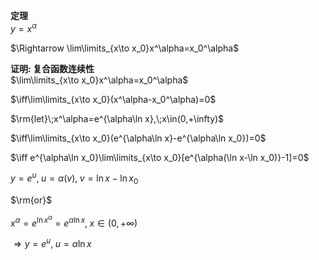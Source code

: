 **定理**  
$y=x^\alpha$  
  
$\Rightarrow \lim\limits_{x\to x_0}x^\alpha=x_0^\alpha$  
  
**证明: 复合函数连续性**  
$\lim\limits_{x\to x_0}x^\alpha=x_0^\alpha$  
  
$\iff\lim\limits_{x\to x_0}(x^\alpha-x_0^\alpha)=0$  
  
$\rm{let}\;x^\alpha=e^{\alpha\ln x},\;x\in(0,+\infty)$  
  
$\iff\lim\limits_{x\to x_0}(e^{\alpha\ln x}-e^{\alpha\ln x_0})=0$  
  
$\iff e^{\alpha\ln x_0}\lim\limits_{x\to x_0}[e^{\alpha(\ln x-\ln x_0)}-1]=0$  
  
$y=e^u,\;u=\alpha(v),\;v=\ln x-\ln x_0$  
  
$\rm{or}$  
  
$x^\alpha=e^{\ln x^\alpha}=e^{\alpha\ln x},\;x\in(0,+\infty)$  
  
$\Rightarrow y=e^u,\;u=\alpha\ln x$  
